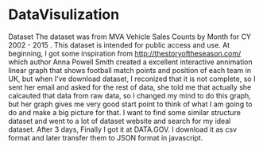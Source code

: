 # DataVisulization

Dataset
The dataset was from MVA Vehicle Sales Counts by Month for CY 2002 - 2015 . This dataset is
intended for public access and use. At beginning, I got some inspiration from
http://thestoryoftheseason.com/ which author Anna Powell Smith created a excellent
interactive annimation linear graph that shows football match points and position of each
team in UK, but when I’ve download dataset, I reconized that it is not complete, so I sent her
email and asked for the rest of data, she told me that actually she calcauted that data from raw
data, so I changed my mind to do this graph, but her graph gives me very good start point to
think of what I am going to do and make a big picture for that. I want to find some similar
structure dataset and went to a lot of dataset website and search for my ideal dataset. After 3
days, Finally I got it at DATA.GOV. I download it as csv format and later transfer them to
JSON format in javascript.







  
 







